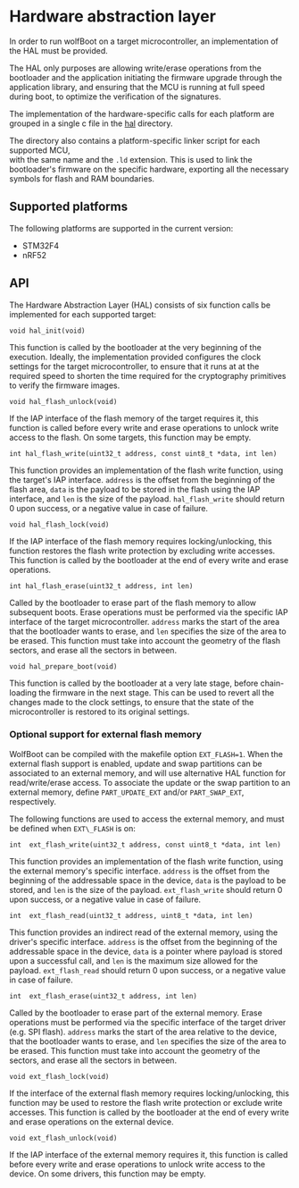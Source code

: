 # Hardware abstraction layer

In order to run wolfBoot on a target microcontroller, an implementation of the HAL
must be provided.

The HAL only purposes are allowing write/erase operations from the bootloader
and the application initiating the firmware upgrade through the application library, and
ensuring that the MCU is running at full speed during boot, to optimize the
verification of the signatures.

The implementation of the hardware-specific calls for each platform are grouped in 
a single c file in the [hal](../hal) directory.

The directory also contains a platform-specific linker script for each supported MCU,  
with the same name and  the `.ld` extension. This is used to link the bootloader's 
firmware on the specific hardware, exporting all the necessary symbols for flash 
and RAM boundaries.

## Supported platforms

The following platforms are supported in the current version:
  - STM32F4
  - nRF52

## API

The Hardware Abstraction Layer (HAL) consists of six function calls
be implemented for each supported target:

`void hal_init(void)`

This function is called by the bootloader at the very beginning of the execution.
Ideally, the implementation provided configures the clock settings for the target 
microcontroller, to ensure that it runs at at the required speed to shorten the 
time required for the cryptography primitives to verify the firmware images.

`void hal_flash_unlock(void)`

If the IAP interface of the flash memory of the target requires it, this function
is called before every write and erase operations to unlock write access to the
flash. On some targets, this function may be empty.

`int hal_flash_write(uint32_t address, const uint8_t *data, int len)`

This function provides an implementation of the flash write function, using the
target's IAP interface. `address` is the offset from the beginning of the
flash area, `data` is the payload to be stored in the flash using the IAP interface,
and `len` is the size of the payload. `hal_flash_write` should return 0 upon success,
or a negative value in case of failure.

`void hal_flash_lock(void)`

If the IAP interface of the flash memory requires locking/unlocking, this function
restores the flash write protection by excluding write accesses. This function is called
by the bootloader at the end of every write and erase operations.

`int hal_flash_erase(uint32_t address, int len)`

Called by the bootloader to erase part of the flash memory to allow subsequent boots.
Erase operations must be performed via the specific IAP interface of the target microcontroller.
`address` marks the start of the area that the bootloader wants to erase, and `len` specifies
the size of the area to be erased. This function must take into account the geometry of the flash
sectors, and erase all the sectors in between.

`void hal_prepare_boot(void)`

This function is called by the bootloader at a very late stage, before chain-loading the firmware
in the next stage. This can be used to revert all the changes made to the clock settings, to ensure
that the state of the microcontroller is restored to its original settings.

### Optional support for external flash memory

WolfBoot can be compiled with the makefile option `EXT_FLASH=1`. When the external flash support is
enabled, update and swap partitions can be associated to an external memory, and will use alternative
HAL function for read/write/erase access. 
To associate the update or the swap partition to an external memory, define `PART_UPDATE_EXT` and/or 
`PART_SWAP_EXT`, respectively.

The following functions are used to access the external memory, and must be defined when `EXT\_FLASH` 
is on:

`int  ext_flash_write(uint32_t address, const uint8_t *data, int len)`

This function provides an implementation of the flash write function, using the
external memory's specific interface. `address` is the offset from the beginning of the
addressable space in the device, `data` is the payload to be stored,
and `len` is the size of the payload. `ext_flash_write` should return 0 upon success,
or a negative value in case of failure.

`int  ext_flash_read(uint32_t address, uint8_t *data, int len)`

This function provides an indirect read of the external memory, using the
driver's specific interface. `address` is the offset from the beginning of the
addressable space in the device, `data` is a pointer where payload is stored upon a successful
call, and `len` is the maximum size allowed for the payload. `ext_flash_read` should return 0 
upon success, or a negative value in case of failure.

`int  ext_flash_erase(uint32_t address, int len)`

Called by the bootloader to erase part of the external memory.
Erase operations must be performed via the specific interface of the target driver (e.g. SPI flash).
`address` marks the start of the area relative to the device, that the bootloader wants to erase, 
and `len` specifies the size of the area to be erased. This function must take into account the 
geometry of the sectors, and erase all the sectors in between.

`void ext_flash_lock(void)`

If the interface of the external flash memory requires locking/unlocking, this function
may be used to restore the flash write protection or exclude write accesses. This function is called
by the bootloader at the end of every write and erase operations on the external device.


`void ext_flash_unlock(void)`

If the IAP interface of the external memory requires it, this function
is called before every write and erase operations to unlock write access to the
device. On some drivers, this function may be empty.

